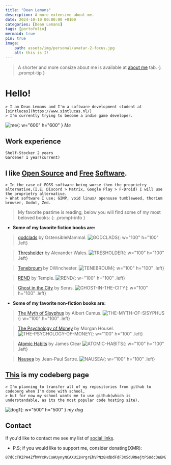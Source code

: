 ```yaml
---
title: "Dean Lemans"
description: A more extensive about me.
date: 2024-10-10 00:00:00 +0100
categories: [Dean Lemans]
tags: [portofolio]
mermaid: true
pin: true
image:
    path: assets/img/personal/avatar-2-focus.jpg
    alt: this is I!
---
```

>A shorter and more consize about me is available at [about me](https://deanlemans.github.io/about-me/) tab.
{: .prompt-tip }

# Hello!
```
> I am Dean Lemans and I'm a software development student at [sintlucas](https://www.sintlucas.nl/)
> I'm currently trying to become a indie game developer.
```

![me](/assets/img/personal/avatar-2.jpg){: w="600" h="600" }
_Me_

## Work experience
```
Shelf-Stocker 2 years
Gardener 1 year(current)
```

## I like [Open Source](https://opensource.org/osd) and [Free](https://writefreesoftware.org/learn) [Software](https://www.gnu.org/philosophy/free-sw.en.html).
```
> In the case of FOSS software being worse then the proprietry alternative,(I.E; Discord > Matrix, Google Play > F-Droid) I will use the proprietry alternative.
> What software I use; GIMP, void linux/ opensuse tumbleweed, thorium browser, Godot, Zed.
```
> My favorite pastime is reading, below you will find some of my most beloved books:
{: .prompt-info }
- **Some of my favorite fiction books are:**

> [godclads](https://www.royalroad.com/fiction/59663/godclads) by OstensibleMammal.
![GODCLADS](/assets/img/post/GODCLADS.jpg){: w="100" h="100" .left}

> [Thresholder](https://www.royalroad.com/fiction/60396/thresholder) by Alexander Wales. 
![TRESHOLDER](/assets/img/post/TRESHOLDER.jpg){: w="100" h="100" .left}

> [Tenebroum](https://www.royalroad.com/fiction/58643/tenebroum-book-1-stubbed) by DWinchester. 
![TENEBROUM](/assets/img/post/TENEBROUM.jpg){: w="100" h="100" .left}

> [REND](https://www.royalroad.com/fiction/32615/rend) by Temple. 
![REND](/assets/img/post/REND.jpg){: w="100" h="100" .left}

> [Ghost in the City](https://www.royalroad.com/fiction/62125/ghost-in-the-city-cyberpunk-gamer-si) by Seras. 
![GHOST-IN-THE-CITY](/assets/img/post/GHOST-IN-THE-CITY.jpg){: w="100" h="100" .left}

- **Some of my favorite non-fiction books are:**

> [The Myth of Sisyphus](https://www.goodreads.com/book/show/91950.The_Myth_of_Sisyphus) by Albert Camus.
![THE-MYTH-OF-SISYPHUS](/assets/img/post/THE-MYTH-OF-SISYPHUS.jpg){: w="100" h="100" .left}

> [The Psychology of Money](https://www.goodreads.com/book/show/41881472-the-psychology-of-money) by Morgan Housel. 
![THE-PSYCHOLOGY-OF-MONEY](/assets/img/post/THE-PSYCHOLOGY-OF-MONEY.jpg){: w="100" h="100" .left}

> [Atomic Habits](https://www.goodreads.com/book/show/40121378-atomic-habits) by James Clear 
![ATOMIC-HABITS](/assets/img/post/ATOMIC-HABITS.jpg){: w="100" h="100" .left}

> [Nausea](https://www.goodreads.com/book/show/298275.Nausea) by Jean-Paul Sartre. 
![NAUSEA](/assets/img/post/NAUSEA.JPG){: w="100" h="100" .left}



## [**This**](https://codeberg.org/deanlemans) is my codeberg page
```
> I'm planning to transfer all of my repositories from github to codeberg when I'm done with school, 
> but for now my school wants me to use github(which is understandable, as its the most popular code hosting site).
```
![dog1](assets/img/personal/dog1.jpg){: w="500" h="500" }
_my dog_

## Contact

If you'd like to contact me see my list of [social links](https://linksta.cc/@Dean).


- P.S; if you would like to support me, consider donating(XMR): 
```
87dCcTRZPA4ZfhWYxRvCsWUynyNCAXUi2HrgrEhVPNz8HdDdFdF3X5dURNejtPSUdc3uBMZpri5D4PJqJwacXDa1AYahHQ5
```